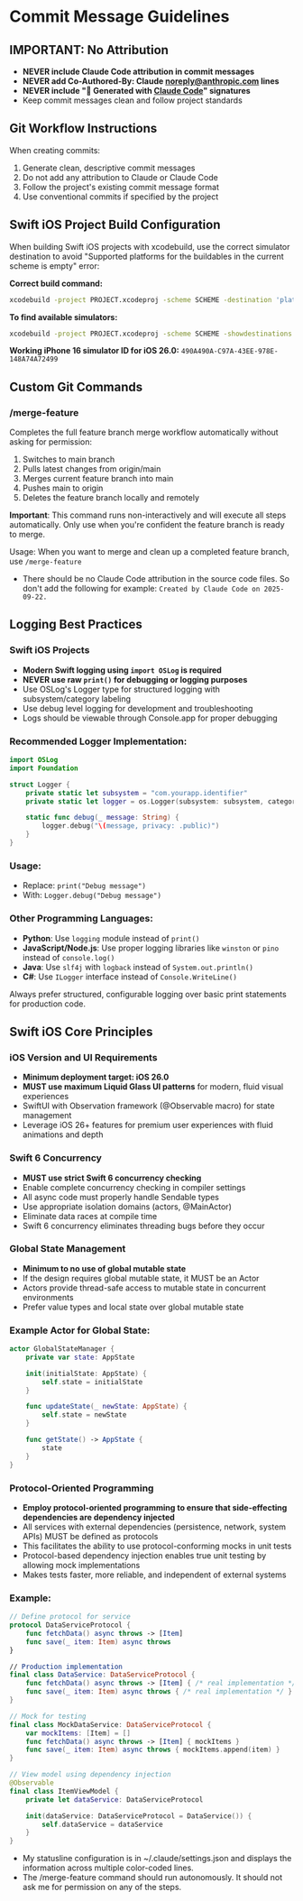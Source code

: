 # Commit Message Guidelines

## IMPORTANT: No Attribution
- **NEVER include Claude Code attribution in commit messages**
- **NEVER add Co-Authored-By: Claude <noreply@anthropic.com> lines**
- **NEVER include "🤖 Generated with [Claude Code](https://claude.ai/code)" signatures**
- Keep commit messages clean and follow project standards

## Git Workflow Instructions
When creating commits:
1. Generate clean, descriptive commit messages
2. Do not add any attribution to Claude or Claude Code
3. Follow the project's existing commit message format
4. Use conventional commits if specified by the project

## Swift iOS Project Build Configuration

When building Swift iOS projects with xcodebuild, use the correct simulator destination to avoid "Supported platforms for the buildables in the current scheme is empty" error:

**Correct build command:**
```bash
xcodebuild -project PROJECT.xcodeproj -scheme SCHEME -destination 'platform=iOS Simulator,id=490A490A-C97A-43EE-978E-148A74A72499' build
```

**To find available simulators:**
```bash
xcodebuild -project PROJECT.xcodeproj -scheme SCHEME -showdestinations
```

**Working iPhone 16 simulator ID for iOS 26.0:** `490A490A-C97A-43EE-978E-148A74A72499`

## Custom Git Commands

### /merge-feature
Completes the full feature branch merge workflow automatically without asking for permission:
1. Switches to main branch
2. Pulls latest changes from origin/main
3. Merges current feature branch into main
4. Pushes main to origin
5. Deletes the feature branch locally and remotely

**Important**: This command runs non-interactively and will execute all steps automatically. Only use when you're confident the feature branch is ready to merge.

Usage: When you want to merge and clean up a completed feature branch, use `/merge-feature`
- There should be no Claude Code attribution in the source code files. So don't add the following for example:
  `Created by Claude Code on 2025-09-22.`

## Logging Best Practices

### Swift iOS Projects
- **Modern Swift logging using `import OSLog` is required**
- **NEVER use raw `print()` for debugging or logging purposes**
- Use OSLog's Logger type for structured logging with subsystem/category labeling
- Use debug level logging for development and troubleshooting
- Logs should be viewable through Console.app for proper debugging

### Recommended Logger Implementation:
```swift
import OSLog
import Foundation

struct Logger {
    private static let subsystem = "com.yourapp.identifier"
    private static let logger = os.Logger(subsystem: subsystem, category: "general")

    static func debug(_ message: String) {
        logger.debug("\(message, privacy: .public)")
    }
}
```

### Usage:
- Replace: `print("Debug message")`
- With: `Logger.debug("Debug message")`

### Other Programming Languages:
- **Python**: Use `logging` module instead of `print()`
- **JavaScript/Node.js**: Use proper logging libraries like `winston` or `pino` instead of `console.log()`
- **Java**: Use `slf4j` with `logback` instead of `System.out.println()`
- **C#**: Use `ILogger` interface instead of `Console.WriteLine()`

Always prefer structured, configurable logging over basic print statements for production code.

## Swift iOS Core Principles

### iOS Version and UI Requirements
- **Minimum deployment target: iOS 26.0**
- **MUST use maximum Liquid Glass UI patterns** for modern, fluid visual experiences
- SwiftUI with Observation framework (@Observable macro) for state management
- Leverage iOS 26+ features for premium user experiences with fluid animations and depth

### Swift 6 Concurrency
- **MUST use strict Swift 6 concurrency checking**
- Enable complete concurrency checking in compiler settings
- All async code must properly handle Sendable types
- Use appropriate isolation domains (actors, @MainActor)
- Eliminate data races at compile time
- Swift 6 concurrency eliminates threading bugs before they occur

### Global State Management
- **Minimum to no use of global mutable state**
- If the design requires global mutable state, it MUST be an Actor
- Actors provide thread-safe access to mutable state in concurrent environments
- Prefer value types and local state over global mutable state

### Example Actor for Global State:
```swift
actor GlobalStateManager {
    private var state: AppState

    init(initialState: AppState) {
        self.state = initialState
    }

    func updateState(_ newState: AppState) {
        self.state = newState
    }

    func getState() -> AppState {
        state
    }
}
```

### Protocol-Oriented Programming
- **Employ protocol-oriented programming to ensure that side-effecting dependencies are dependency injected**
- All services with external dependencies (persistence, network, system APIs) MUST be defined as protocols
- This facilitates the ability to use protocol-conforming mocks in unit tests
- Protocol-based dependency injection enables true unit testing by allowing mock implementations
- Makes tests faster, more reliable, and independent of external systems

### Example:
```swift
// Define protocol for service
protocol DataServiceProtocol {
    func fetchData() async throws -> [Item]
    func save(_ item: Item) async throws
}

// Production implementation
final class DataService: DataServiceProtocol {
    func fetchData() async throws -> [Item] { /* real implementation */ }
    func save(_ item: Item) async throws { /* real implementation */ }
}

// Mock for testing
final class MockDataService: DataServiceProtocol {
    var mockItems: [Item] = []
    func fetchData() async throws -> [Item] { mockItems }
    func save(_ item: Item) async throws { mockItems.append(item) }
}

// View model using dependency injection
@Observable
final class ItemViewModel {
    private let dataService: DataServiceProtocol

    init(dataService: DataServiceProtocol = DataService()) {
        self.dataService = dataService
    }
}
```
- My statusline configuration is in ~/.claude/settings.json and displays the information across multiple color-coded lines.
- The /merge-feature command should run autonomously. It should not ask me for permission on any of the steps.